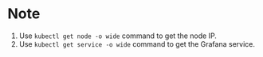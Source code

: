 # Note

1. Use `kubectl get node -o wide` command to get the node IP.
2. Use `kubectl get service -o wide` command to get the Grafana service.
